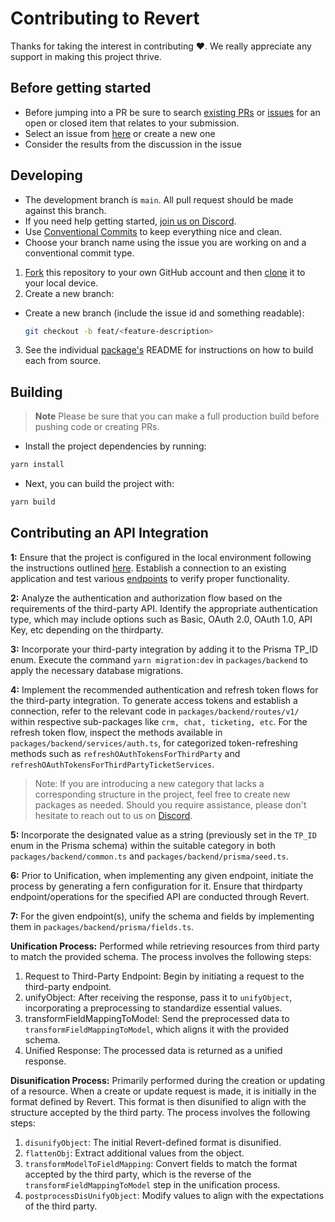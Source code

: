 # Contributing to Revert

Thanks for taking the interest in contributing ♥. We really appreciate any support in making this project thrive.

## Before getting started

-   Before jumping into a PR be sure to search [existing PRs](https://github.com/revert/revert/pulls) or [issues](https://github.com/revert/revert/issues) for an open or closed item that relates to your submission.
-   Select an issue from [here](https://github.com/revert/revert/issues) or create a new one
-   Consider the results from the discussion in the issue

## Developing

-   The development branch is <code>main</code>. All pull request should be made against this branch.
-   If you need help getting started, [join us on Discord](https://discord.gg/q5K5cRhymW).
-   Use [Conventional Commits](https://www.conventionalcommits.org/) to keep everything nice and clean.
-   Choose your branch name using the issue you are working on and a conventional commit type.

1. [Fork](https://help.github.com/articles/fork-a-repo/) this repository to your
   own GitHub account and then
   [clone](https://help.github.com/articles/cloning-a-repository/) it to your local device.
2. Create a new branch:

-   Create a new branch (include the issue id and something readable):

    ```sh
    git checkout -b feat/<feature-description>
    ```

3. See the individual [package's](https://github.com/revertinc/revert#packages) README for instructions on how to build each from source.

## Building

> **Note**
> Please be sure that you can make a full production build before pushing code or creating PRs.

- Install the project dependencies by running:
```bash
yarn install
```
- Next, you can build the project with:

```bash
yarn build
```

## Contributing an API Integration

**1:** Ensure that the project is configured in the local environment following the instructions outlined [here](https://github.com/revertinc/revert/blob/main/CONTRIBUTING.md). Establish a connection to an existing application and test various [endpoints](https://docs.revert.dev/api-reference) to verify proper functionality.

**2:** Analyze the authentication and authorization flow based on the requirements of the third-party API. Identify the appropriate authentication type, which may include options such as Basic, OAuth 2.0, OAuth 1.0, API Key, etc depending on the thirdparty.

**3:** Incorporate your third-party integration by adding it to the Prisma TP_ID enum. Execute the command `yarn migration:dev` in `packages/backend` to apply the necessary database migrations.

**4:** Implement the recommended authentication and refresh token flows for the third-party integration. To generate access tokens and establish a connection, refer to the relevant code in `packages/backend/routes/v1/` within respective sub-packages like `crm, chat, ticketing, etc`. For the refresh token flow, inspect the methods available in `packages/backend/services/auth.ts`, for categorized token-refreshing methods such as `refreshOAuthTokensForThirdParty` and `refreshOAuthTokensForThirdPartyTicketServices`.

> Note: If you are introducing a new category that lacks a corresponding structure in the project, feel free to create new packages as needed. Should you require assistance, please don't hesitate to reach out to us on [Discord](<(https://discord.gg/q5K5cRhymW)>).

**5:** Incorporate the designated value as a string (previously set in the `TP_ID` enum in the Prisma schema) within the suitable category in both `packages/backend/common.ts` and `packages/backend/prisma/seed.ts`.

**6:** Prior to Unification, when implementing any given endpoint, initiate the process by generating a fern configuration for it. Ensure that thirdparty endpoint/operations for the specified API are conducted through Revert.

**7:** For the given endpoint(s), unify the schema and fields by implementing them in `packages/backend/prisma/fields.ts`.

**Unification Process:** Performed while retrieving resources from third party to match the provided schema. The process involves the following steps:

1. Request to Third-Party Endpoint: Begin by initiating a request to the third-party endpoint.
2. unifyObject: After receiving the response, pass it to `unifyObject`, incorporating a preprocessing to standardize essential values.
3. transformFieldMappingToModel: Send the preprocessed data to `transformFieldMappingToModel`, which aligns it with the provided schema.
4. Unified Response: The processed data is returned as a unified response.

**Disunification Process:** Primarily performed during the creation or updating of a resource. When a create or update request is made, it is initially in the format defined by Revert. This format is then disunified to align with the structure accepted by the third party. The process involves the following steps:

1. `disunifyObject`: The initial Revert-defined format is disunified.
2. `flattenObj`: Extract additional values from the object.
3. `transformModelToFieldMapping`: Convert fields to match the format accepted by the third party, which is the reverse of the `transformFieldMappingToModel` step in the unification process.
4. `postprocessDisUnifyObject`: Modify values to align with the expectations of the third party.
